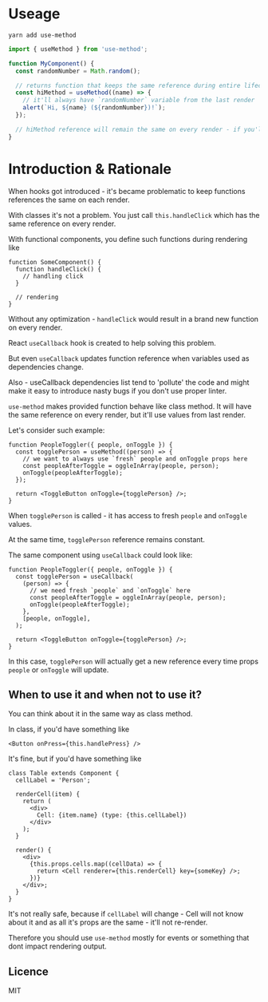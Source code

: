 # Useage

`yarn add use-method`

```ts
import { useMethod } from 'use-method';

function MyComponent() {
  const randomNumber = Math.random();

  // returns function that keeps the same reference during entire lifecycle of the component, while always using 'fresh' variables from last render
  const hiMethod = useMethod((name) => {
    // it'll always have `randomNumber` variable from the last render
    alert(`Hi, ${name} (${randomNumber})!`);
  });

  // hiMethod reference will remain the same on every render - if you'll pass it to other components like <MyComponent onEvent={hiMethod} /> it'll never re-render if it's memo or PureComponent
}
```

# Introduction & Rationale

When hooks got introduced - it's became problematic to keep functions references the same on each render.

With classes it's not a problem. You just call `this.handleClick` which has the same reference on every render.

With functional components, you define such functions during rendering like

```tsx
function SomeComponent() {
  function handleClick() {
    // handling click
  }

  // rendering
}
```

Without any optimization - `handleClick` would result in a brand new function on every render.

React `useCallback` hook is created to help solving this problem.

But even `useCallback` updates function reference when variables used as dependencies change.

Also - useCallback dependencies list tend to 'pollute' the code and might make it easy to introduce nasty bugs if you don't use proper linter.

`use-method` makes provided function behave like class method. It will have the same reference on every render, but it'll use values from last render.

Let's consider such example:

```tsx
function PeopleToggler({ people, onToggle }) {
  const togglePerson = useMethod((person) => {
    // we want to always use `fresh` people and onToggle props here
    const peopleAfterToggle = oggleInArray(people, person);
    onToggle(peopleAfterToggle);
  });

  return <ToggleButton onToggle={togglePerson} />;
}
```

When `togglePerson` is called - it has access to fresh `people` and `onToggle` values.

At the same time, `togglePerson` reference remains constant.

The same component using `useCallback` could look like:

```tsx
function PeopleToggler({ people, onToggle }) {
  const togglePerson = useCallback(
    (person) => {
      // we need fresh `people` and `onToggle` here
      const peopleAfterToggle = oggleInArray(people, person);
      onToggle(peopleAfterToggle);
    },
    [people, onToggle],
  );

  return <ToggleButton onToggle={togglePerson} />;
}
```

In this case, `togglePerson` will actually get a new reference every time props `people` or `onToggle` will update.

## When to use it and when not to use it?

You can think about it in the same way as class method.

In class, if you'd have something like

```tsx
<Button onPress={this.handlePress} />
```

It's fine, but if you'd have something like

```tsx
class Table extends Component {
  cellLabel = 'Person';

  renderCell(item) {
    return (
      <div>
        Cell: {item.name} (type: {this.cellLabel})
      </div>
    );
  }

  render() {
    <div>
      {this.props.cells.map((cellData) => {
        return <Cell renderer={this.renderCell} key={someKey} />;
      })}
    </div>;
  }
}
```

It's not really safe, because if `cellLabel` will change - Cell will not know about it and as all it's props are the same - it'll not re-render.

Therefore you should use `use-method` mostly for events or something that dont impact rendering output.

## Licence

MIT
